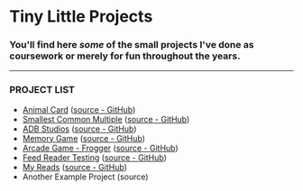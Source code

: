 # Tiny Little Projects

### You'll find here _some_ of the small projects I've done as coursework or merely for fun throughout the years.
---
### PROJECT LIST
* [Animal Card](https://todiros.github.io/animal-card/) ([source - GitHub](https://github.com/Todiros/todiros.github.io/tree/master/animal-card))
* [Smallest Common Multiple](https://todiros.github.io/scm/) ([source - GitHub](https://github.com/Todiros/SCM))
* [ADB Studios](https://todiros.github.io/adb/) ([source - GitHub](https://github.com/Todiros/ADB-Portfolio))
* [Memory Game](https://todiros.github.io/memory/) ([source - GitHub](https://github.com/Todiros/MemoryGame))
* [Arcade Game - Frogger](https://todiros.github.io/frogger/) ([source - GitHub](https://github.com/Todiros/arcade-game))
* [Feed Reader Testing](https://todiros.github.io/tester/) ([source - GitHub](https://github.com/Todiros/feed-tester))
* [My Reads](https://todiros.github.io/my-reads/) ([source - GitHub](https://github.com/Todiros/my-reads))
* Another Example Project (source)


